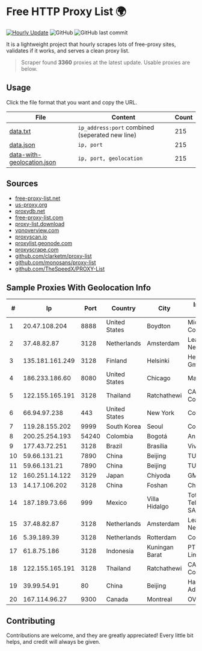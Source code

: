 
# Free HTTP Proxy List 🌍

[![Hourly Update](https://github.com/mertguvencli/http-proxy-list/actions/workflows/main.yml/badge.svg?branch=main)](https://github.com/mertguvencli/http-proxy-list/actions/workflows/main.yml)
![GitHub](https://img.shields.io/github/license/mertguvencli/http-proxy-list)
![GitHub last commit](https://img.shields.io/github/last-commit/mertguvencli/http-proxy-list)

It is a lightweight project that hourly scrapes lots of free-proxy sites, validates if it works, and serves a clean proxy list.


> Scraper found **3360** proxies at the latest update. Usable proxies are below.

## Usage

Click the file format that you want and copy the URL.


|File|Content|Count|
|----|-------|-----|
|[data.txt](https://raw.githubusercontent.com/mertguvencli/http-proxy-list/main/proxy-list/data.txt)|`ip_address:port` combined (seperated new line)|215|
|[data.json](https://raw.githubusercontent.com/mertguvencli/http-proxy-list/main/proxy-list/data.json)|`ip, port`|215|
|[data-with-geolocation.json](https://raw.githubusercontent.com/mertguvencli/http-proxy-list/main/proxy-list/data-with-geolocation.json)|`ip, port, geolocation`|215|

## Sources

* [free-proxy-list.net](https://free-proxy-list.net)
* [us-proxy.org](https://www.us-proxy.org)
* [proxydb.net](http://proxydb.net)
* [free-proxy-list.com](https://free-proxy-list.com/?page=&port=&type%5B%5D=http&type%5B%5D=https&up_time=0&search=Search)
* [proxy-list.download](https://www.proxy-list.download/HTTP)
* [vpnoverview.com](https://vpnoverview.com/privacy/anonymous-browsing/free-proxy-servers)
* [proxyscan.io](https://www.proxyscan.io)
* [proxylist.geonode.com](https://proxylist.geonode.com/api/proxy-list?limit=300&page=1&sort_by=lastChecked&sort_type=desc&protocols=http,https)
* [proxyscrape.com](https://api.proxyscrape.com/v2/?request=displayproxies&protocol=http&timeout=10000&country=all&ssl=all&anonymity=all)
* [github.com/clarketm/proxy-list](https://raw.githubusercontent.com/clarketm/proxy-list/master/proxy-list-raw.txt)
* [github.com/monosans/proxy-list](https://raw.githubusercontent.com/monosans/proxy-list/main/proxies/http.txt)
* [github.com/TheSpeedX/PROXY-List](https://raw.githubusercontent.com/TheSpeedX/PROXY-List/master/http.txt)


## Sample Proxies With Geolocation Info

|#|Ip|Port|Country|City|Internet Service Provider|
|-|--|----|-------|----|-------------------------|
|1|20.47.108.204|8888|United States|Boydton|Microsoft Corporation|
|2|37.48.82.87|3128|Netherlands|Amsterdam|LeaseWeb Netherlands B.V.|
|3|135.181.161.249|3128|Finland|Helsinki|Hetzner Online GmbH|
|4|186.233.186.60|8080|United States|Chicago|Maxihost LTDA|
|5|122.155.165.191|3128|Thailand|Ratchathewi|CAT Telecom Public Company Limited|
|6|66.94.97.238|443|United States|New York|Contabo Inc.|
|7|119.28.155.202|9999|South Korea|Seoul|ComsenzNet|
|8|200.25.254.193|54240|Colombia|Bogotá|Andinet ON Line|
|9|177.43.72.251|3128|Brazil|Brasília|Vivo|
|10|59.66.131.21|7890|China|Beijing|TUZJC2P|
|11|59.66.131.21|7890|China|Beijing|TUZJC2P|
|12|160.251.14.122|3129|Japan|Chiyoda|GMO Internet, Inc|
|13|14.17.106.202|3128|China|Foshan|Chinanet|
|14|187.189.73.66|999|Mexico|Villa Hidalgo|Total Play Telecomunicaciones SA De CV|
|15|37.48.82.87|3128|Netherlands|Amsterdam|LeaseWeb Netherlands B.V.|
|16|5.39.189.39|3128|Netherlands|Rotterdam|ColoCenter b.v.|
|17|61.8.75.186|3128|Indonesia|Kuningan Barat|PT Aplikanusa Lintasarta|
|18|122.155.165.191|3128|Thailand|Ratchathewi|CAT Telecom Public Company Limited|
|19|39.99.54.91|80|China|Beijing|Hangzhou Alibaba Advertising Co|
|20|167.114.96.27|9300|Canada|Montreal|OVH SAS|



## Contributing

Contributions are welcome, and they are greatly appreciated! Every
little bit helps, and credit will always be given.

